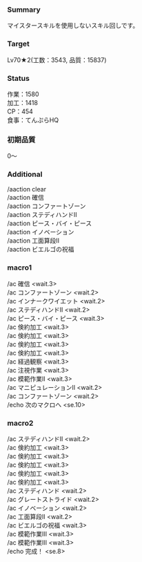 ### Summary  
  
マイスタースキルを使用しないスキル回しです。  
  
### Target  
  
Lv70★2(工数：3543, 品質：15837)  
  
### Status  
  
作業：1580  
加工：1418  
CP：454  
食事：てんぷらHQ  
  
### 初期品質  
  
0～  
  
### Additional  
  
/aaction clear  
/aaction 確信  
/aaction コンファートゾーン  
/aaction ステディハンドII  
/aaction ピース・バイ・ピース  
/aaction イノベーション  
/aaction 工面算段II  
/aaction ビエルゴの祝福  
  
### macro1  
  
/ac 確信 <wait.3>  
/ac コンファートゾーン <wait.2>  
/ac インナークワイエット <wait.2>  
/ac ステディハンドII <wait.2>  
/ac ピース・バイ・ピース <wait.3>  
/ac 倹約加工 <wait.3>  
/ac 倹約加工 <wait.3>  
/ac 倹約加工 <wait.3>  
/ac 倹約加工 <wait.3>  
/ac 経過観察 <wait.3>  
/ac 注視作業 <wait.3>  
/ac 模範作業II <wait.3>  
/ac マニピュレーションII <wait.2>  
/ac コンファートゾーン <wait.2>  
/echo 次のマクロへ <se.10>  
  
### macro2  
  
/ac ステディハンドII <wait.2>  
/ac 倹約加工 <wait.3>  
/ac 倹約加工 <wait.3>  
/ac 倹約加工 <wait.3>  
/ac 倹約加工 <wait.3>  
/ac 倹約加工 <wait.3>  
/ac ステディハンド <wait.2>  
/ac グレートストライド <wait.2>  
/ac イノベーション <wait.2>  
/ac 工面算段II <wait.2>  
/ac ビエルゴの祝福 <wait.3>  
/ac 模範作業III <wait.3>  
/ac 模範作業III <wait.3>  
/echo 完成！ <se.8>  
  
